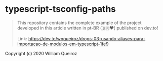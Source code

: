 # typescript-tsconfig-paths

> This repository contains the complete example of the project developed in this article written in pt-BR (🇧🇷❤️) published on dev.to! <br><br> Link: https://dev.to/wnqueiroz/drops-03-usando-aliases-para-importacao-de-modulos-em-typescript-1fe9 

Copyright (c) 2020 William Queiroz